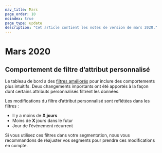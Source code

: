 ```yaml
---
nav_title: Mars
page_order: 10
noindex: true
page_type: update
description: "Cet article contient les notes de version de mars 2020."
---
```

# Mars 2020

## Comportement de filtre d’attribut personnalisé

Le tableau de bord a des [filtres améliorés]({{site.baseurl}}/user_guide/data_and_analytics/custom_data/custom_attributes/#dates) pour inclure des comportements plus intuitifs.
Deux changements importants ont été apportés à la façon dont certains attributs personnalisés filtrent les données. 

Les modifications du filtre d’attribut personnalisé sont reflétées dans les filtres : 
- Il y a moins de **X jours**
- Moins de **X** jours dans le futur
- Jour de l’événement récurrent<br>

Si vous utilisez ces filtres dans votre segmentation, nous vous recommandons de réajuster vos segments pour prendre ces modifications en compte.